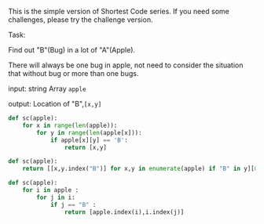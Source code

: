 This is the simple version of Shortest Code series. If you need some challenges, please try the challenge version.

Task:

Find out "B"(Bug) in a lot of "A"(Apple).

There will always be one bug in apple, not need to consider the situation that without bug or more than one bugs.

input: string Array ```apple```

output: Location of "B",```[x,y]```
```python
def sc(apple):
    for x in range(len(apple)):
        for y in range(len(apple[x])):
            if apple[x][y] == 'B':
                return [x,y]
```
```python
def sc(apple):
    return [[x,y.index("B")] for x,y in enumerate(apple) if "B" in y][0]
```
```python
def sc(apple):
    for i in apple :
        for j in i:
            if j == "B" :
                return [apple.index(i),i.index(j)]
```
